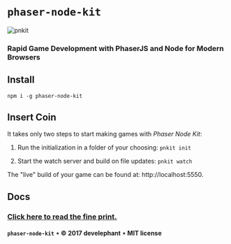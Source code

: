 # `phaser-node-kit`

![pnkit](http://develephant.com/projects/pnlogo.png)

### Rapid Game Development with PhaserJS and Node for Modern Browsers

## Install

```
npm i -g phaser-node-kit
```

## Insert Coin

It takes only two steps to start making games with _Phaser Node Kit_:

  1. Run the initialization in a folder of your choosing: `pnkit init`

  2. Start the watch server and build on file updates: `pnkit watch`

The "live" build of your game can be found at: http://localhost:5550.

## Docs

### [Click here to read the fine print.](https://develephant.github.io/phaser-node-kit/)

#### `phaser-node-kit` &Star; &copy; 2017 develephant &Star; MIT license
